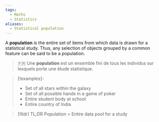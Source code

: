 ```yaml
---
tags:
  - Maths
  - Statistics
aliases:
  - Statistical population
---
```

A **population** is the entire set of items from which data is drawn for a statistical study. Thus, any selection of objects grouped by a common feature can be said to be a population.

> 🇫🇷 Une **population** est un ensemble fini de tous les individus sur lesquels porte une étude statistique.

> [!examples]-
> -  Set of all stars within the galaxy
> - Set of all possible hands in a game of poker
> - Entire student body at school
> - Entire country of India

> [!tldr] TL;DR
> Population = Entire data pool for a study